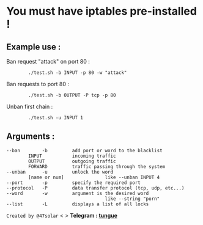 # You must have iptables pre-installed !

## Example use :

Ban request "attack" on port 80 :
```
        ./test.sh -b INPUT -p 80 -w "attack"
```
Ban requests to port 80 :
```
        ./test.sh -b OUTPUT -P tcp -p 80
```
Unban first chain :
```
        ./test.sh -u INPUT 1
```
## Arguments :
```
--ban        -b         add port or word to the blacklist
        INPUT           incoming traffic
        OUTPUT          outgoing traffic
        FORWARD         traffic passing through the system
--unban      -u         unlock the word
        [name or num]               like --unban INPUT 4
--port       -p         specify the required port
--protocol   -P         data transfer protocol (tcp, udp, etc...)
--word       -w         argument is the desired word
                                    like --string "porn"
--list       -L         displays a list of all locks
```
```Created by @47solar```
<&nbsp;>
<strong>Telegram : <a href="https://t.me/tungueoffensive">tungue</a></strong>
